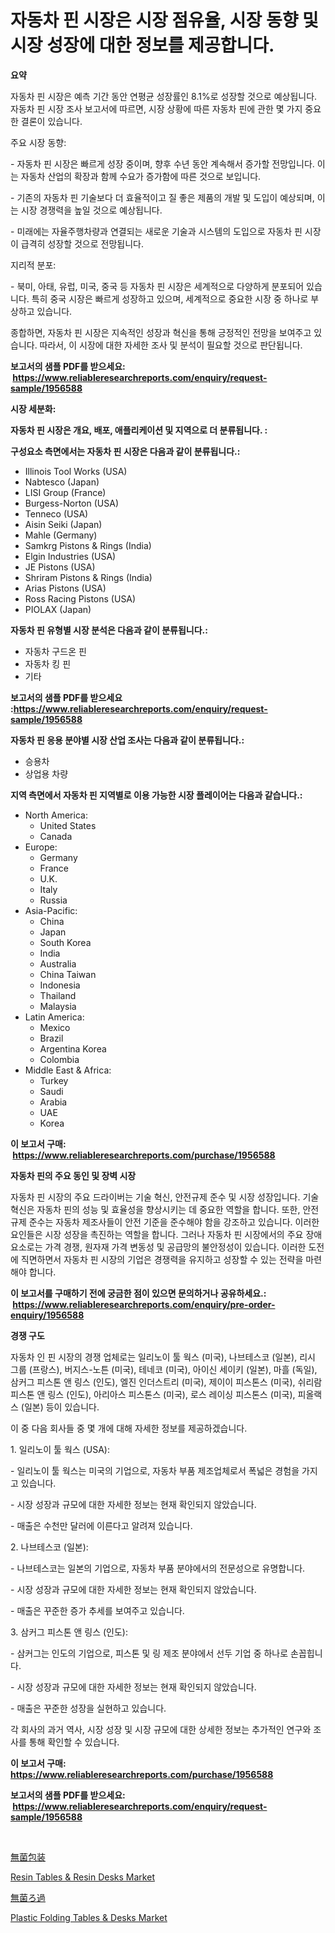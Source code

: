 <p><h1>자동차 핀 시장은 시장 점유율, 시장 동향 및 시장 성장에 대한 정보를 제공합니다.</h1></p><p><strong>요약</strong></p>
<p><p>자동차 핀 시장은 예측 기간 동안 연평균 성장률인 8.1%로 성장할 것으로 예상됩니다. 자동차 핀 시장 조사 보고서에 따르면, 시장 상황에 따른 자동차 핀에 관한 몇 가지 중요한 결론이 있습니다.</p><p>주요 시장 동향:</p><p>- 자동차 핀 시장은 빠르게 성장 중이며, 향후 수년 동안 계속해서 증가할 전망입니다. 이는 자동차 산업의 확장과 함께 수요가 증가함에 따른 것으로 보입니다.</p><p>- 기존의 자동차 핀 기술보다 더 효율적이고 질 좋은 제품의 개발 및 도입이 예상되며, 이는 시장 경쟁력을 높일 것으로 예상됩니다.</p><p>- 미래에는 자율주행차량과 연결되는 새로운 기술과 시스템의 도입으로 자동차 핀 시장이 급격히 성장할 것으로 전망됩니다.</p><p>지리적 분포:</p><p>- 북미, 아태, 유럽, 미국, 중국 등 자동차 핀 시장은 세계적으로 다양하게 분포되어 있습니다. 특히 중국 시장은 빠르게 성장하고 있으며, 세계적으로 중요한 시장 중 하나로 부상하고 있습니다.</p><p>종합하면, 자동차 핀 시장은 지속적인 성장과 혁신을 통해 긍정적인 전망을 보여주고 있습니다. 따라서, 이 시장에 대한 자세한 조사 및 분석이 필요할 것으로 판단됩니다.</p></p>
<p><strong>보고서의 샘플 PDF를 받으세요: &nbsp;<a href="https://www.reliableresearchreports.com/enquiry/request-sample/1956588">https://www.reliableresearchreports.com/enquiry/request-sample/1956588</a></strong></p>
<p><strong>시장 세분화:</strong></p>
<p><strong> 자동차 핀 시장은 개요, 배포, 애플리케이션 및 지역으로 더 분류됩니다. :</strong></p>
<p><strong>구성요소 측면에서는 자동차 핀 시장은 다음과 같이 분류됩니다.:</strong></p>
<p><ul><li>Illinois Tool Works (USA)</li><li>Nabtesco (Japan)</li><li>LISI Group (France)</li><li>Burgess-Norton (USA)</li><li>Tenneco (USA)</li><li>Aisin Seiki (Japan)</li><li>Mahle (Germany)</li><li>Samkrg Pistons & Rings (India)</li><li>Elgin Industries (USA)</li><li>JE Pistons (USA)</li><li>Shriram Pistons & Rings (India)</li><li>Arias Pistons (USA)</li><li>Ross Racing Pistons (USA)</li><li>PIOLAX (Japan)</li></ul></p>
<p><strong> 자동차 핀 유형별 시장 분석은 다음과 같이 분류됩니다.:</strong></p>
<p><ul><li>자동차 구드온 핀</li><li>자동차 킹 핀</li><li>기타</li></ul></p>
<p><strong>보고서의 샘플 PDF를 받으세요 :<a href="https://www.reliableresearchreports.com/enquiry/request-sample/1956588">https://www.reliableresearchreports.com/enquiry/request-sample/1956588</a></strong></p>
<p><strong> 자동차 핀 응용 분야별 시장 산업 조사는 다음과 같이 분류됩니다.:</strong></p>
<p><ul><li>승용차</li><li>상업용 차량</li></ul></p>
<p><strong>지역 측면에서 자동차 핀 지역별로 이용 가능한 시장 플레이어는 다음과 같습니다.:</strong></p>
<p><ul>
    <li>
        North America:
        <ul>
            <li>United States</li>
            <li>Canada</li>
        </ul>
    </li>
    <li>
        Europe:
        <ul>
            <li>Germany</li>
            <li>France</li>
            <li>U.K.</li>
            <li>Italy</li>
            <li>Russia</li>
        </ul>
    </li>
    <li>
        Asia-Pacific:
        <ul>
            <li>China</li>
            <li>Japan</li>
            <li>South Korea</li>
            <li>India</li>
            <li>Australia</li>
            <li>China Taiwan</li>
            <li>Indonesia</li>
            <li>Thailand</li>
            <li>Malaysia</li>
        </ul>
    </li>
    <li>
        Latin America:
        <ul>
            <li>Mexico</li>
            <li>Brazil</li>
            <li>Argentina Korea</li>
            <li>Colombia</li>
        </ul>
    </li>
    <li>
        Middle East & Africa:
        <ul>
            <li>Turkey</li>
            <li>Saudi</li>
            <li>Arabia</li>
            <li>UAE</li>
            <li>Korea</li>
        </ul>
    </li>
    </ul></p>
<p><strong>이 보고서 구매: &nbsp;<a href="https://www.reliableresearchreports.com/purchase/1956588">https://www.reliableresearchreports.com/purchase/1956588</a></strong></p>
<p><strong>자동차 핀의 주요 동인 및 장벽 시장</strong></p>
<p><p>자동차 핀 시장의 주요 드라이버는 기술 혁신, 안전규제 준수 및 시장 성장입니다. 기술 혁신은 자동차 핀의 성능 및 효율성을 향상시키는 데 중요한 역할을 합니다. 또한, 안전규제 준수는 자동차 제조사들이 안전 기준을 준수해야 함을 강조하고 있습니다. 이러한 요인들은 시장 성장을 촉진하는 역할을 합니다. 그러나 자동차 핀 시장에서의 주요 장애요소로는 가격 경쟁, 원자재 가격 변동성 및 공급망의 불안정성이 있습니다. 이러한 도전에 직면하면서 자동차 핀 시장의 기업은 경쟁력을 유지하고 성장할 수 있는 전략을 마련해야 합니다.</p></p>
<p><strong>이 보고서를 구매하기 전에 궁금한 점이 있으면 문의하거나 공유하세요.: &nbsp;<a href="https://www.reliableresearchreports.com/enquiry/pre-order-enquiry/1956588">https://www.reliableresearchreports.com/enquiry/pre-order-enquiry/1956588</a></strong></p>
<p><strong>경쟁 구도</strong></p>
<p><p>자동차 인 핀 시장의 경쟁 업체로는 일리노이 툴 웍스 (미국), 나브테스코 (일본), 리시 그룹 (프랑스), 버지스-노튼 (미국), 테네코 (미국), 아이신 세이키 (일본), 마흘 (독일), 삼커그 피스톤 앤 링스 (인도), 엘진 인더스트리 (미국), 제이이 피스톤스 (미국), 쉬리람 피스톤 앤 링스 (인도), 아리아스 피스톤스 (미국), 로스 레이싱 피스톤스 (미국), 피올랙스 (일본) 등이 있습니다. </p><p>이 중 다음 회사들 중 몇 개에 대해 자세한 정보를 제공하겠습니다.</p><p>1. 일리노이 툴 웍스 (USA):</p><p>- 일리노이 툴 웍스는 미국의 기업으로, 자동차 부품 제조업체로서 폭넓은 경험을 가지고 있습니다.</p><p>- 시장 성장과 규모에 대한 자세한 정보는 현재 확인되지 않았습니다.</p><p>- 매출은 수천만 달러에 이른다고 알려져 있습니다.</p><p>2. 나브테스코 (일본):</p><p>- 나브테스코는 일본의 기업으로, 자동차 부품 분야에서의 전문성으로 유명합니다.</p><p>- 시장 성장과 규모에 대한 자세한 정보는 현재 확인되지 않았습니다.</p><p>- 매출은 꾸준한 증가 추세를 보여주고 있습니다.</p><p>3. 삼커그 피스톤 앤 링스 (인도):</p><p>- 삼커그는 인도의 기업으로, 피스톤 및 링 제조 분야에서 선두 기업 중 하나로 손꼽힙니다.</p><p>- 시장 성장과 규모에 대한 자세한 정보는 현재 확인되지 않았습니다.</p><p>- 매출은 꾸준한 성장을 실현하고 있습니다.</p><p>각 회사의 과거 역사, 시장 성장 및 시장 규모에 대한 상세한 정보는 추가적인 연구와 조사를 통해 확인할 수 있습니다.</p></p>
<p><strong>이 보고서 구매: &nbsp; <a href="https://www.reliableresearchreports.com/purchase/1956588">https://www.reliableresearchreports.com/purchase/1956588</a></strong></p>
<p><strong>보고서의 샘플 PDF를 받으세요: &nbsp;<a href="https://www.reliableresearchreports.com/enquiry/request-sample/1956588">https://www.reliableresearchreports.com/enquiry/request-sample/1956588</a></strong><strong></strong></p>
<p>&nbsp;</p>
<p><p><a href="https://github.com/xtkhtofdt934839/Market-Research-Report-List-1/blob/main/53469038202.md">無菌包装</a></p><p><a href="https://github.com/ruddyyedelwadw/Market-Research-Report-List-1/blob/main/resin-tables-resin-desks-market.md">Resin Tables & Resin Desks Market</a></p><p><a href="https://github.com/KaydenJohns1964/Market-Research-Report-List-1/blob/main/47781728201.md">無菌ろ過</a></p><p><a href="https://github.com/jaidynmorantestelletmjzya/Market-Research-Report-List-2/blob/main/plastic-folding-tables-desks-market.md">Plastic Folding Tables & Desks Market</a></p></p>